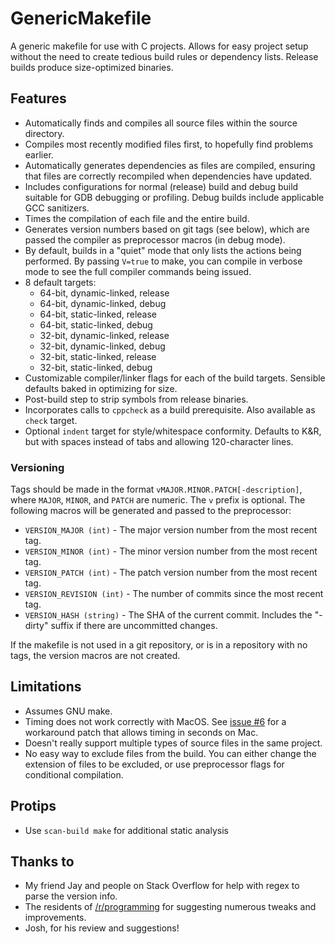 GenericMakefile
===============

A generic makefile for use with C projects. Allows for easy project setup without the need to create tedious build rules or
dependency lists. Release builds produce size-optimized binaries.

## Features
* Automatically finds and compiles all source files within the source directory.
* Compiles most recently modified files first, to hopefully find problems earlier.
* Automatically generates dependencies as files are compiled, ensuring that files are correctly recompiled when dependencies have updated.
* Includes configurations for normal (release) build and debug build suitable for GDB debugging or profiling.  Debug builds include applicable GCC sanitizers.
* Times the compilation of each file and the entire build.
* Generates version numbers based on git tags (see below), which are passed the compiler as preprocessor macros (in debug mode).
* By default, builds in a "quiet" mode that only lists the actions being performed. By passing `V=true` to make, you can compile in verbose mode to see the full compiler commands being issued.
* 8 default targets:
    * 64-bit, dynamic-linked, release
    * 64-bit, dynamic-linked, debug
    * 64-bit, static-linked, release
    * 64-bit, static-linked, debug
    * 32-bit, dynamic-linked, release
    * 32-bit, dynamic-linked, debug
    * 32-bit, static-linked, release
    * 32-bit, static-linked, debug
* Customizable compiler/linker flags for each of the build targets.  Sensible defaults baked in optimizing for size.
* Post-build step to strip symbols from release binaries.
* Incorporates calls to `cppcheck` as a build prerequisite.  Also available as `check` target.
* Optional `indent` target for style/whitespace conformity.  Defaults to K&R, but with spaces instead of tabs and allowing 120-character lines.

### Versioning
Tags should be made in the format `vMAJOR.MINOR.PATCH[-description]`, where `MAJOR`, `MINOR`, and `PATCH` are numeric. The `v` prefix is optional. The following macros will be generated and passed to the preprocessor:
* `VERSION_MAJOR (int)` - The major version number from the most recent tag.
* `VERSION_MINOR (int)` - The minor version number from the most recent tag.
* `VERSION_PATCH (int)` - The patch version number from the most recent tag.
* `VERSION_REVISION (int)` - The number of commits since the most recent tag.
* `VERSION_HASH (string)` - The SHA of the current commit. Includes the "-dirty" suffix if there are uncommitted changes.

If the makefile is not used in a git repository, or is in a repository with no tags, the version macros are not created.

## Limitations
* Assumes GNU make.
* Timing does not work correctly with MacOS. See [issue #6](https://github.com/mbcrawfo/GenericMakefile/issues/6) for a workaround patch that allows timing in seconds on Mac.
* Doesn't really support multiple types of source files in the same project.
* No easy way to exclude files from the build. You can either change the
  extension of files to be excluded, or use preprocessor flags for
  conditional compilation.

## Protips
* Use `scan-build make` for additional static analysis

## Thanks to
* My friend Jay and people on Stack Overflow for help with regex to parse the version info.
* The residents of [/r/programming](https://www.reddit.com/r/programming/) for suggesting numerous tweaks and improvements.
* Josh, for his review and suggestions!
